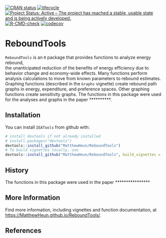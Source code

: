 
<!-- README.md is generated from README.Rmd. Please edit README.Rmd -->
<!-- badges: start -->

[![CRAN
status](https://www.r-pkg.org/badges/version/ReboundTools)](https://cran.r-project.org/package=ReboundTools)
[![lifecycle](https://img.shields.io/badge/lifecycle-experimental-orange.svg)](https://www.tidyverse.org/lifecycle/#experimental)
[![Project Status: Active – The project has reached a stable, usable
state and is being actively
developed.](https://www.repostatus.org/badges/latest/active.svg)](https://www.repostatus.org/#active)
[![R-CMD-check](https://github.com/MatthewHeun/ReboundTools/workflows/R-CMD-check/badge.svg)](https://github.com/MatthewHeun/ReboundTools/actions)
[![codecov](https://codecov.io/gh/MatthewHeun/ReboundTools/branch/main/graph/badge.svg?token=20kytlPnGF)](https://codecov.io/gh/MatthewHeun/ReboundTools)
<!-- badges: end -->

# ReboundTools

`ReboundTools` is an `R` package that provides functions to analyze
energy rebound,  
the unanticipated reduction of the benefits of energy efficiency due to
behavior change and economy-wide effects. Many functions perform
analysis calculations to move from known parameters to rebound
estimates. Graphing functions (described in the `Graphs` vignette)
create rebound path graphs in energy, expenditure, and preference
spaces. Other graphing functions create sensitivity graphs. The
functions in this package were used for the analyses and graphs in the
paper \*\*\*\*\*\*\*\*\*\*.

## Installation

<!-- You can install `ReboundTools` from CRAN with: -->
<!-- ```{r CRAN-installation, eval = FALSE} -->
<!-- install.packages("ReboundTools") -->
<!-- ``` -->
<!-- You can install a recent development version of `ReboundTools` from github with: -->

You can install `IEATools` from github with:

``` r
# install devtools if not already installed
# install.packages("devtools")
devtools::install_github("MatthewHeun/ReboundTools")
# To build vignettes locally, use
devtools::install_github("MatthewHeun/ReboundTools", build_vignettes = TRUE)
```

## History

The functions in this package were used in the paper
\*\*\*\*\*\*\*\*\*\*\*\*\*\*\*\*

## More Information

Find more information, including vignettes and function documentation,
at <https://MatthewHeun.github.io/ReboundTools/>.

## References
